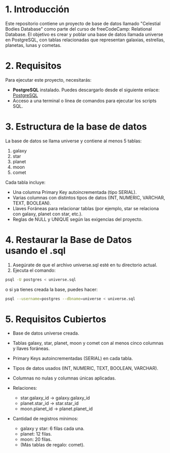 # 1. Introducción

Este repositorio contiene un proyecto de base de datos llamado "Celestial Bodies Database" como parte del curso de freeCodeCamp: Relational Database. El objetivo es crear y poblar una base de datos llamada universe en PostgreSQL, con tablas relacionadas que representan galaxias, estrellas, planetas, lunas y cometas.

# 2. Requisitos

Para ejecutar este proyecto, necesitarás:

- **PostgreSQL** instalado. Puedes descargarlo desde el siguiente enlace: [PostgreSQL](https://www.postgresql.org/download/)
- Acceso a una terminal o línea de comandos para ejecutar los scripts SQL.

# 3. Estructura de la base de datos

La base de datos se llama universe y contiene al menos 5 tablas:

1. galaxy
2. star
3. planet
4. moon
5. comet

Cada tabla incluye:

- Una columna Primary Key autoincrementada (tipo SERIAL).
- Varias columnas con distintos tipos de datos (INT, NUMERIC, VARCHAR, TEXT, BOOLEAN).
- Llaves Foráneas para relacionar tablas (por ejemplo, star se relaciona con galaxy, planet con star, etc.).
- Reglas de NULL y UNIQUE según las exigencias del proyecto.

# 4. Restaurar la Base de Datos usando el .sql

1. Asegúrate de que el archivo universe.sql esté en tu directorio actual.
2. Ejecuta el comando:

```bash
psql -U postgres < universe.sql
```

o si ya tienes creada la base, puedes hacer:

```bash
psql --username=postgres --dbname=universe < universe.sql
```

# 5. Requisitos Cubiertos

- Base de datos universe creada.
- Tablas galaxy, star, planet, moon y comet con al menos cinco columnas y llaves foráneas.
- Primary Keys autoincrementadas (SERIAL) en cada tabla.
- Tipos de datos usados (INT, NUMERIC, TEXT, BOOLEAN, VARCHAR).
- Columnas no nulas y columnas únicas aplicadas.
- Relaciones:
  - star.galaxy_id → galaxy.galaxy_id
  - planet.star_id → star.star_id
  - moon.planet_id → planet.planet_id
- Cantidad de registros mínimos:

  - galaxy y star: 6 filas cada una.
  - planet: 12 filas.
  - moon: 20 filas.
  - (Más tablas de regalo: comet).
